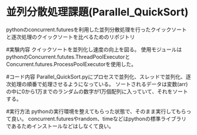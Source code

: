 # 並列分散処理課題(Parallel_QuickSort)
pythonのconcurrent.futuresを利用した並列分散処理を行ったクイックソートと逐次処理のクイックソートを比べるためのリポジトリ

#実験内容
クイックソートを並列化し速度の向上を図る。
使用モジュールはpythonのConcurrent.fututes.ThreadPoolExecutorとConcurrent.futures.ProcessPoolExecutorを使用した。

#コード内容
Parallel_QuickSort.pyにプロセスで並列化、スレッドで並列化、逐次処理の順番で処理させるようになっている。
ソートされるデータは変数(arr)の中に0から1万までのランダムの数字が1万個配列に入っていて、それをソートする。

#実行方法
pythonの実行環境を整えてもらった状態で、そのまま実行してもらって良い。
concurrent.futuresやrandom、timeなどはpythonの標準ライブラリであるためインストールなどはしなくて良い。
